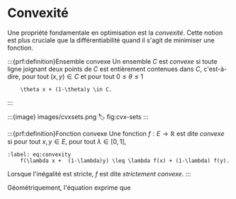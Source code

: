 # Convexité

Une propriété fondamentale en optimisation est la *convexité*. Cette notion est plus cruciale que la différentiabilité quand il s'agit de minimiser une fonction.

:::{prf:definition}Ensemble convexe
Un ensemble $C$ est *convexe* si toute ligne joignant deux points de $C$ est entièrement contenues dans $C$, c'est-à-dire, pour tout $(x,y) \in C$ et pour tout $0 \leq \theta \leq 1$
```{math}
    \theta x + (1-\theta)y \in C.
```
:::

:::{image} images/cvxsets.png
:label: fig:cvx-sets
:::

:::{prf:definition}Fonction convexe
Une fonction $f:E \to \mathbb{R}$ est dite *convexe* si pour tout $x,y \in E$, pour tout $\lambda \in [0,1]$,
```{math}
:label: eq:convexity
    f(\lambda x +  (1-\lambda)y) \leq \lambda f(x) + (1-\lambda) f(y).
```
Lorsque l'inégalité est stricte, $f$ est dite *strictement convexe*.
:::

Géométriquement, l'équation [](#eq:convexity) exprime que 
